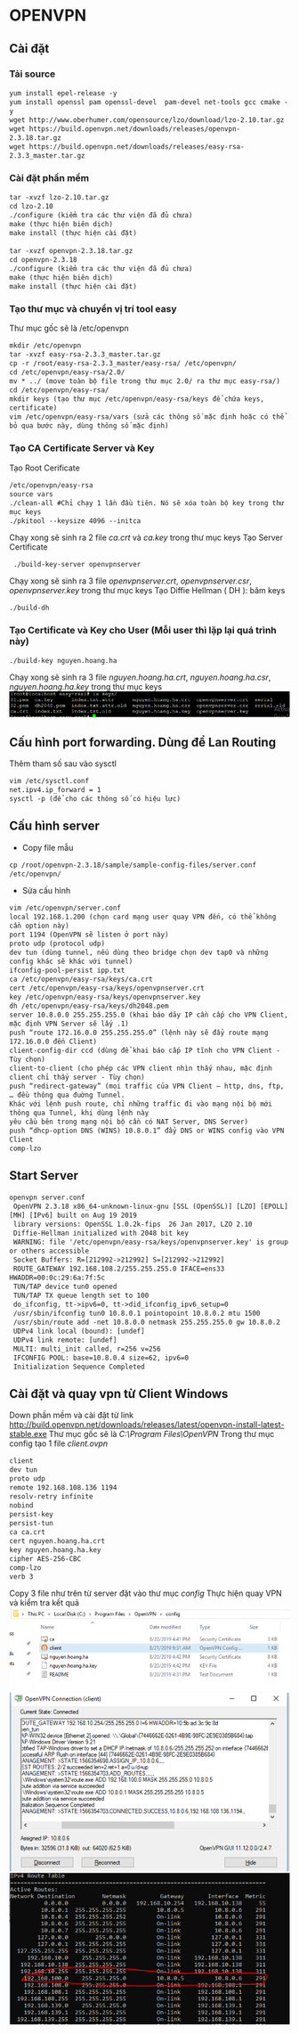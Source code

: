 # OPENVPN
## Cài đặt
### Tải source
```
yum install epel-release -y
yum install openssl pam openssl-devel  pam-devel net-tools gcc cmake -y
wget http://www.oberhumer.com/opensource/lzo/download/lzo-2.10.tar.gz
wget https://build.openvpn.net/downloads/releases/openvpn-2.3.18.tar.gz
wget https://build.openvpn.net/downloads/releases/easy-rsa-2.3.3_master.tar.gz
```
### Cài đặt phần mềm
```
tar -xvzf lzo-2.10.tar.gz
cd lzo-2.10
./configure (kiểm tra các thư viện đã đủ chưa)
make (thực hiện biên dịch)
make install (thực hiện cài đặt)

tar -xvzf openvpn-2.3.18.tar.gz
cd openvpn-2.3.18
./configure (kiểm tra các thư viện đã đủ chưa)
make (thực hiện biên dịch)
make install (thực hiện cài đặt)
```
### Tạo thư mục và chuyển vị trí tool easy 
Thư mục gốc sẽ là /etc/openvpn
```
mkdir /etc/openvpn
tar -xvzf easy-rsa-2.3.3_master.tar.gz
cp -r /root/easy-rsa-2.3.3_master/easy-rsa/ /etc/openvpn/
cd /etc/openvpn/easy-rsa/2.0/
mv * ../ (move toàn bộ file trong thư mục 2.0/ ra thư mục easy-rsa/)
cd /etc/openvpn/easy-rsa/  
mkdir keys (tạo thư mục /etc/openvpn/easy-rsa/keys để chứa keys, certificate)
vim /etc/openvpn/easy-rsa/vars (sửa các thông số mặc định hoặc có thể bỏ qua bước này, dùng thông số mặc định)
```
### Tạo CA Certificate Server và Key
Tạo  Root Cerificate
```
/etc/openvpn/easy-rsa
source vars
./clean-all #Chỉ chạy 1 lần đầu tiên. Nó sẽ xóa toàn bộ key trong thư mục keys
./pkitool --keysize 4096 --initca
```
Chạy xong sẽ sinh ra 2 file *ca.crt* và *ca.key* trong thư mục keys
Tạo Server Certificate
```
 ./build-key-server openvpnserver
 ```
Chạy xong sẽ sinh ra 3 file *openvpnserver.crt*, *openvpnserver.csr*, *openvpnserver.key* trong thư mục keys
Tạo Diffie Hellman ( DH ): băm keys
```
./build-dh
```
### Tạo Certificate và Key cho User (Mỗi user thì lặp lại quá trình này)
```
./build-key nguyen.hoang.ha
```
Chạy xong sẽ sinh ra 3 file *nguyen.hoang.ha.crt*, *nguyen.hoang.ha.csr*, *nguyen.hoang.ha.key* trong thư mục keys
![img](images/keysopenvpn.PNG)
## Cấu hình port forwarding. Dùng để Lan Routing
Thêm tham số sau vào sysctl
```
vim /etc/sysctl.conf
net.ipv4.ip_forward = 1
sysctl -p (để cho các thông số có hiệu lực)
```
## Cấu hình server
 - Copy file mẫu
```
cp /root/openvpn-2.3.18/sample/sample-config-files/server.conf /etc/openvpn/
```
- Sửa cấu hình
```
vim /etc/openvpn/server.conf 
local 192.168.1.200 (chọn card mạng user quay VPN đến, có thể không cần option này)
port 1194 (OpenVPN sẽ listen ở port này)
proto udp (protocol udp)
dev tun (dùng tunnel, nếu dùng theo bridge chọn dev tap0 và những config khác sẽ khác với tunnel)
ifconfig-pool-persist ipp.txt
ca /etc/openvpn/easy-rsa/keys/ca.crt
cert /etc/openvpn/easy-rsa/keys/openvpnserver.crt
key /etc/openvpn/easy-rsa/keys/openvpnserver.key
dh /etc/openvpn/easy-rsa/keys/dh2048.pem
server 10.8.0.0 255.255.255.0 (khai báo dãy IP cần cấp cho VPN Client, mặc định VPN Server sẽ lấy .1)
push “route 172.16.0.0 255.255.255.0” (lệnh này sẽ đẩy route mạng 172.16.0.0 đến Client)
client-config-dir ccd (dùng để khai báo cấp IP tĩnh cho VPN Client - Tùy chọn)
client-to-client (cho phép các VPN client nhìn thấy nhau, mặc định client chỉ thấy server - Tùy chọn)
push “redirect-gateway” (mọi traffic của VPN Client – http, dns, ftp, … đều thông qua đuờng Tunnel. 
Khác với lệnh push route, chỉ những traffic đi vào mạng nội bộ mới thông qua Tunnel, khi dùng lệnh này 
yêu cầu bên trong mạng nội bộ cần có NAT Server, DNS Server)
push “dhcp-option DNS (WINS) 10.8.0.1” đẩy DNS or WINS config vào VPN Client
comp-lzo
```
## Start Server
```
openvpn server.conf
 OpenVPN 2.3.18 x86_64-unknown-linux-gnu [SSL (OpenSSL)] [LZO] [EPOLL] [MH] [IPv6] built on Aug 19 2019
 library versions: OpenSSL 1.0.2k-fips  26 Jan 2017, LZO 2.10
 Diffie-Hellman initialized with 2048 bit key
 WARNING: file '/etc/openvpn/easy-rsa/keys/openvpnserver.key' is group or others accessible
 Socket Buffers: R=[212992->212992] S=[212992->212992]
 ROUTE_GATEWAY 192.168.108.2/255.255.255.0 IFACE=ens33 HWADDR=00:0c:29:6a:7f:5c
 TUN/TAP device tun0 opened
 TUN/TAP TX queue length set to 100
 do_ifconfig, tt->ipv6=0, tt->did_ifconfig_ipv6_setup=0
 /usr/sbin/ifconfig tun0 10.8.0.1 pointopoint 10.8.0.2 mtu 1500
 /usr/sbin/route add -net 10.8.0.0 netmask 255.255.255.0 gw 10.8.0.2
 UDPv4 link local (bound): [undef]
 UDPv4 link remote: [undef]
 MULTI: multi_init called, r=256 v=256
 IFCONFIG POOL: base=10.8.0.4 size=62, ipv6=0
 Initialization Sequence Completed
```
## Cài đặt và quay vpn từ Client Windows
Down phần mềm và cài đặt từ link http://build.openvpn.net/downloads/releases/latest/openvpn-install-latest-stable.exe
Thư mục gốc sẽ là *C:\Program Files\OpenVPN*
Trong thư mục config tạo 1 file *client.ovpn*
```
client
dev tun
proto udp
remote 192.168.108.136 1194
resolv-retry infinite
nobind
persist-key
persist-tun
ca ca.crt
cert nguyen.hoang.ha.crt
key nguyen.hoang.ha.key
cipher AES-256-CBC
comp-lzo
verb 3
```
Copy 3 file như trên từ server đặt vào thư mục *config*
Thực hiện quay VPN và kiểm tra kết quả
![img](images/thumucconfigopenvpn.PNG)
![img](images/ketquaquayopenvpn.PNG)
![img](images/ketquabangdinhtuyenopenvpn.PNG)
